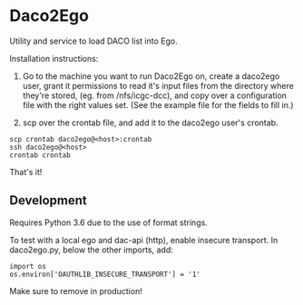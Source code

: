 # Daco2Ego
Utility and service to load DACO list into Ego.

Installation instructions:

1) Go to the machine you want to run Daco2Ego on, create a daco2ego user, 
grant it permissions to read it's input files from the directory where they're stored, (eg. from /nfs/icgc-dcc), and copy over a configuration file with the right values set. (See the example file for the fields to fill in.)

2) scp over the crontab file, and add it to the daco2ego user's crontab.

```
scp crontab daco2ego@<host>:crontab
ssh daco2ego@<host>
crontab crontab 
```

That's it! 

## Development
Requires Python 3.6 due to the use of format strings. 

To test with a local ego and dac-api (http), enable insecure transport. In daco2ego.py, below the other imports, add:

```
import os
os.environ['OAUTHLIB_INSECURE_TRANSPORT'] = '1'
```
Make sure to remove in production!
